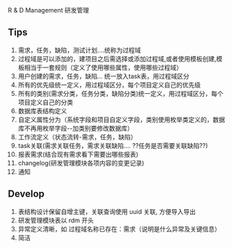 R & D Management   研发管理

## Tips
1. 需求，任务，缺陷，测试计划....统称为过程域
2. 过程域是可以添加的，建项目之后需选择或添加过程域,或者使用模板创建,模板相当于一套规则（定义了使用哪些属性，使用哪些过程域）  
2. 用户创建的需求，任务，缺陷... 统一放入task表，用过程域区分
3. 所有的优先级统一定义，用过程域区分，每个项目定义自己的优先级
4. 所有的类别(需求分类，任务分类，缺陷分类)统一定义，用过程域区分，每个项目定义自己的分类
1. 数据库表结构定义
5. 自定义属性分为（系统字段和项目自定义字段，类别使用枚举类定义的，数据库不再用枚举字段--加类别要修改数据库）
6. 工作流定义（状态流转-需求，任务，缺陷）
7. task关联(需求关联任务，需求关联缺陷.... ??任务是否需要关联缺陷??)
8. 报表需求(结合现有需求看下需要出哪些报表)
9. changelog(研发管理模块各项内容的变更记录)
10. 通知     


## Develop
1. 表结构设计保留自增主键，关联查询使用 uuid 关联, 方便导入导出     
2. 研发管理模块表以 rdm 开头     
3. 异常定义清晰，如 过程域名称已存在：需求（说明是什么异常及关键信息）    
4. 简洁


